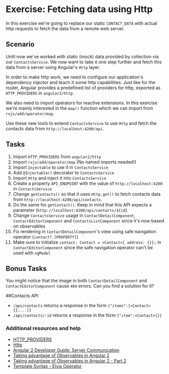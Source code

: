 # Exercise: Fetching data using Http

In this exercise we're going to replace our static `CONTACT_DATA` with actual http requests to fetch the data from a remote web server.

## Scenario

Until now we've worked with static (mock) data provided by collection via our `ContactsService`. We now want to take it one step further and fetch this data from a server using Angular's `Http` layer.

In order to make http work, we need to configure our application's dependency injector and teach it some http capabilities. Just like for the router, Angular provides a predefined list of providers for http, exported as `HTTP_PROVIDERS` in `angular2/http`.

We also need to import operators for reactive extensions. In this exercise we're mainly interested in the `map()` function which we can import from `rxjs/add/operator/map`.

Use these new tools to extend `ContactsService` to use `Http` and fetch the contacts data from `http://localhost:4200/api`.

## Tasks

1. Import `HTTP_PROVIDERS` from `angular2/http`
2. Import `rxjs/add/operator/map` (No named imports needed!)
3. Import `Injectable` to use it in `ContactsService`
4. Add `@Injectable()` decorator to `ContactsService`
5. Import `Http` and inject it into `ContactsService`
6. Create a property `API_ENDPOINT` with the value of `http://localhost:4200` in `ContactsService`
7. Change `getContacts()` so that it uses `Http.get()` to fetch contacts data from `http://localhost:4200/api/contacts`.
8. Do the same for `getContact()`. Keep in mind that this API expects a parameter (`http://localhost:4200/api/contacts/${id}`
9. Change `ContactsService` usage in `ContactDetailComponent`, `ContactEditorComponent` and `ContactsListComponent` since it's now based on observables
10. Fix rendering in `ContactDetailComponent`'s view using safe navigation operator (`contact?.[PROPERTY]`)
11. Make sure to initialize `contact: Contact = <Contact>{ address: {}};` in `ContactEditorComponent` since the safe navigation operator can't be used with `ngModel`

## Bonus Tasks

You might notice that the image in both `ContactDetailComponent` and `ContactEditorComponent` cause `404` errors. Can you find a solution for it?

##Contacts API
* `/api/contacts` returns a response in the form `{"items":[<Contact>{},...]}`
* `/api/contacts/:id` returns a response in the form `{"item":<Contact>{}}`

### Additional resources and help

- [HTTP_PROVIDERS](https://angular.io/docs/ts/latest/api/http/HTTP_PROVIDERS-let.html)
- [Http](https://angular.io/docs/ts/latest/api/http/Http-class.html)
- [Angular 2 Developer Guide: Server Communication](https://angular.io/docs/ts/latest/guide/server-communication.html)
- [Taking advantage of Observables in Angular 2](http://blog.thoughtram.io/angular/2016/01/06/taking-advantage-of-observables-in-angular2.html)
- [Taking advantage of Observables in Angular 2 - Part 2](http://blog.thoughtram.io/angular/2016/01/07/taking-advantage-of-observables-in-angular2-pt2.html)
- [Template Syntax - Elvis Operator](https://angular.io/docs/ts/latest/guide/template-syntax.html#!#the-elvis-operator-and-null-property-paths)
